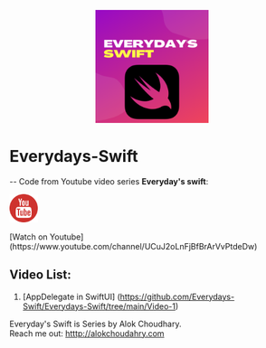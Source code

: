 <p align="center">
  <img src="images/Everydays-Swift.png" width="200" title="EveryDay's Swift logo">
</p>

# Everydays-Swift
--
Code from Youtube video series **Everyday's swift**: <br>
<a href="https://www.youtube.com/channel/UCuJ2oLnFjBfBrArVvPtdeDw">
<p align="left">
  <img src="images/youtube.png" width="50" title="EveryDay's Swift logo">
</p> </a>
 [Watch on Youtube](https://www.youtube.com/channel/UCuJ2oLnFjBfBrArVvPtdeDw)

## Video List: 
1. [AppDelegate in SwiftUI] (https://github.com/Everydays-Swift/Everydays-Swift/tree/main/Video-1)





Everyday's Swift is Series by Alok Choudhary.<br> 
Reach me out: [htttp://alokchoudahry.com](htttp://alokchoudahry.com) 

